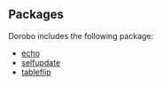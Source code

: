 ## Packages

Dorobo includes the following package:

- [echo](https://github.com/labstack/echo)
- [selfupdate](https://github.com/minio/selfupdate)
- [tableflip](https://github.com/cloudflare/tableflip)